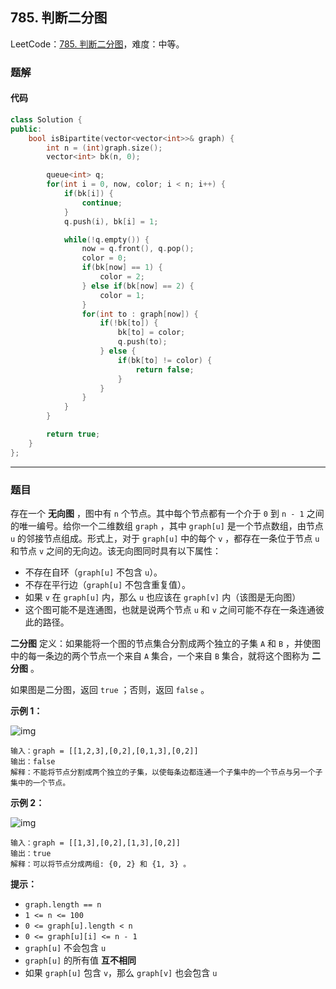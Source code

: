 ## 785. 判断二分图

LeetCode：[785. 判断二分图](https://leetcode.cn/problems/is-graph-bipartite/)，难度：中等。

### 题解

#### 代码

```c++
class Solution {
public:
    bool isBipartite(vector<vector<int>>& graph) {
        int n = (int)graph.size();
        vector<int> bk(n, 0);

        queue<int> q;
        for(int i = 0, now, color; i < n; i++) {
            if(bk[i]) {
                continue;
            }
            q.push(i), bk[i] = 1;

            while(!q.empty()) {
                now = q.front(), q.pop();
                color = 0;
                if(bk[now] == 1) {
                    color = 2;
                } else if(bk[now] == 2) {
                    color = 1;
                }
                for(int to : graph[now]) {
                    if(!bk[to]) {
                        bk[to] = color;
                        q.push(to);
                    } else {
                        if(bk[to] != color) {
                            return false;
                        }
                    }
                }
            }
        }

        return true;
    }
};
```



---



### 题目

存在一个 **无向图** ，图中有 `n` 个节点。其中每个节点都有一个介于 `0` 到 `n - 1` 之间的唯一编号。给你一个二维数组 `graph` ，其中 `graph[u]` 是一个节点数组，由节点 `u` 的邻接节点组成。形式上，对于 `graph[u]` 中的每个 `v` ，都存在一条位于节点 `u` 和节点 `v` 之间的无向边。该无向图同时具有以下属性：

- 不存在自环（`graph[u]` 不包含 `u`）。
- 不存在平行边（`graph[u]` 不包含重复值）。
- 如果 `v` 在 `graph[u]` 内，那么 `u` 也应该在 `graph[v]` 内（该图是无向图）
- 这个图可能不是连通图，也就是说两个节点 `u` 和 `v` 之间可能不存在一条连通彼此的路径。

**二分图** 定义：如果能将一个图的节点集合分割成两个独立的子集 `A` 和 `B` ，并使图中的每一条边的两个节点一个来自 `A` 集合，一个来自 `B` 集合，就将这个图称为 **二分图** 。

如果图是二分图，返回 `true` ；否则，返回 `false` 。

 

**示例 1：**

![img](https://gitee.com/xwl66/leetcode/raw/master/image/785-bi2.jpg)

```
输入：graph = [[1,2,3],[0,2],[0,1,3],[0,2]]
输出：false
解释：不能将节点分割成两个独立的子集，以使每条边都连通一个子集中的一个节点与另一个子集中的一个节点。
```

**示例 2：**

![img](https://gitee.com/xwl66/leetcode/raw/master/image/785-bi1.jpg)

```
输入：graph = [[1,3],[0,2],[1,3],[0,2]]
输出：true
解释：可以将节点分成两组: {0, 2} 和 {1, 3} 。
```

 

**提示：**

- `graph.length == n`
- `1 <= n <= 100`
- `0 <= graph[u].length < n`
- `0 <= graph[u][i] <= n - 1`
- `graph[u]` 不会包含 `u`
- `graph[u]` 的所有值 **互不相同**
- 如果 `graph[u]` 包含 `v`，那么 `graph[v]` 也会包含 `u`



